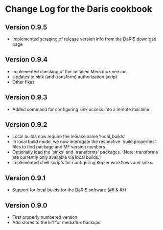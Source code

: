 Change Log for the Daris cookbook
=================================

Version 0.9.5
-------------
 - Implemented scraping of release version info from the DaRIS
   download page

Version 0.9.4
-------------
 - Implemented checking of the installed Mediaflux version
 - Updates to sink (and transform) authorization script
 - Other fixes

Version 0.9.3
-------------
 - Added command for configuring sink access into a remote machine.

Version 0.9.2
-------------
 - Local builds now require the release name 'local_builds'
 - In local build mode, we now interogate the respective 'build.properties'
   files to find package and MF version numbers
 - Optionally load the 'sinks' and 'transforms' packages.  (Note: transforms
   are currently only available via local builds.)
 - Implemented shell scripts for configuring Kepler workflows and sinks.

Version 0.9.1
-------------
 - Support for local builds for the DaRIS software (#6 & #7)

Version 0.9.0
-------------
 - First properly numbered version
 - Add stores to the list for mediaflux backups

